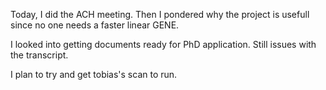 Today, I did the ACH meeting. Then I pondered why the project is usefull since no one needs a faster linear GENE. 

I looked into getting documents ready for PhD application. Still issues with the transcript.

I plan to try and get tobias's scan to run.

